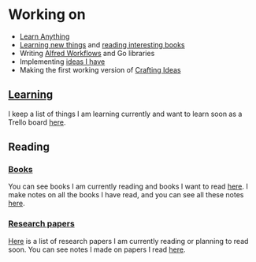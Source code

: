 # Working on
- [Learn Anything](../projects/learn-anything.md)
- [Learning new things](https://trello.com/b/cu32qF3q) and [reading interesting books](https://nikitavoloboev.gitbooks.io/knowledge/content/books/Books.html)
- Writing [Alfred Workflows](https://github.com/learn-anything/alfred-workflows) and Go libraries
- Implementing [ideas I have](https://trello.com/b/alB1ryRP)
- Making the first working version of [Crafting Ideas](../projects/crafting-ideas.md)

## [Learning](https://trello.com/b/cu32qF3q "learning")
I keep a list of things I am learning currently and want to learn soon as a Trello board [here](https://trello.com/b/cu32qF3q).

## Reading
### [Books](https://trello.com/b/MOrnm2aN)
You can see books I am currently reading and books I want to read [here](https://trello.com/b/MOrnm2aN). I make notes on all the books I have read, and you can see all these notes [here](../books/Books.md).

### [Research papers](https://trello.com/b/EKl1Ie3q)
[Here](https://trello.com/b/EKl1Ie3q) is a list of research papers I am currently reading or planning to read soon. You can see notes I made on papers I read [here](https://nikitavoloboev.gitbooks.io/knowledge/content/research-papers/a-view-of-mathematics.html). 


